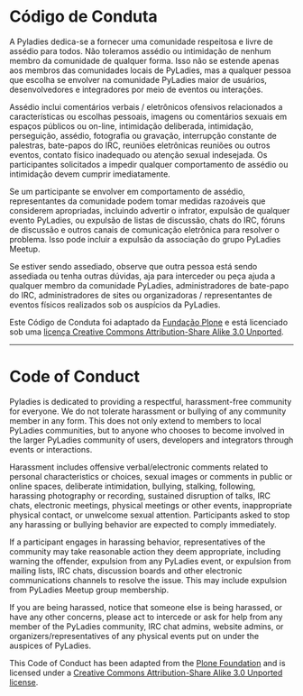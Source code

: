 Código de Conduta
===============

A Pyladies dedica-se a fornecer uma comunidade respeitosa e livre de assédio para todos. Não toleramos assédio ou intimidação de nenhum membro da comunidade de qualquer forma. Isso não se estende apenas aos membros das comunidades locais de PyLadies, mas a qualquer pessoa que escolha se envolver na comunidade PyLadies maior de usuários, desenvolvedores e integradores por meio de eventos ou interações.

Assédio inclui comentários verbais / eletrônicos ofensivos relacionados a características ou escolhas pessoais, imagens ou comentários sexuais em espaços públicos ou on-line, intimidação deliberada, intimidação, perseguição, assédio, fotografia ou gravação, interrupção constante de palestras, bate-papos do IRC, reuniões eletrônicas reuniões ou outros eventos, contato físico inadequado ou atenção sexual indesejada. Os participantes solicitados a impedir qualquer comportamento de assédio ou intimidação devem cumprir imediatamente.

Se um participante se envolver em comportamento de assédio, representantes da comunidade podem tomar medidas razoáveis que considerem apropriadas, incluindo advertir o infrator, expulsão de qualquer evento PyLadies, ou expulsão de listas de discussão, chats do IRC, fóruns de discussão e outros canais de comunicação eletrônica para resolver o problema. Isso pode incluir a expulsão da associação do grupo PyLadies Meetup.

Se estiver sendo assediado, observe que outra pessoa está sendo assediada ou tenha outras dúvidas, aja para interceder ou peça ajuda a qualquer membro da comunidade PyLadies, administradores de bate-papo do IRC, administradores de sites ou organizadoras / representantes de eventos físicos realizados sob os auspícios da PyLadies.

Este Código de Conduta foi adaptado da [Fundação Plone](https://plone.org/foundation/materials/foundation-resolutions/code-of-conduct) e está licenciado sob uma [licença Creative Commons Attribution-Share Alike 3.0 Unported](https://creativecommons.org/licenses/by-sa/3.0/).


----------------------------


Code of Conduct
===============

Pyladies is dedicated to providing a respectful, harassment-free community for everyone. We do not tolerate harassment or bullying of any community member in any form. This does not only extend to members to local PyLadies communities, but to anyone who chooses to become involved in the larger PyLadies community of users, developers and integrators through events or interactions.

Harassment includes offensive verbal/electronic comments related to personal characteristics or choices, sexual images or comments in public or online spaces, deliberate intimidation, bullying, stalking, following, harassing photography or recording, sustained disruption of talks, IRC chats, electronic meetings, physical meetings or other events, inappropriate physical contact, or unwelcome sexual attention. Participants asked to stop any harassing or bullying behavior are expected to comply immediately.

If a participant engages in harassing behavior, representatives of the community may take reasonable action they deem appropriate, including warning the offender, expulsion from any PyLadies event, or expulsion from mailing lists, IRC chats, discussion boards and other electronic communications channels to resolve the issue. This may include expulsion from PyLadies Meetup group membership.

If you are being harassed, notice that someone else is being harassed, or have any other concerns, please act to intercede or ask for help from any member of the PyLadies community, IRC chat admins, website admins, or organizers/representatives of any physical events put on under the auspices of PyLadies.

This Code of Conduct has been adapted from the [Plone Foundation](https://plone.org/foundation/materials/foundation-resolutions/code-of-conduct) and is licensed under a [Creative Commons Attribution-Share Alike 3.0 Unported license](https://creativecommons.org/licenses/by-sa/3.0/).
